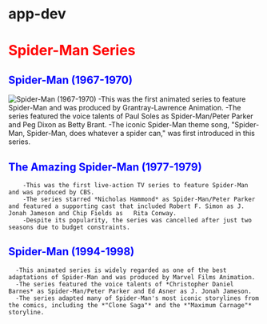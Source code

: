 # app-dev
   # <span style="color:red">Spider-Man Series</span>
   ## <span style="color:blue">Spider-Man (1967-1970)</span>
   ![Spider-Man (1967-1970)](C:\Users\pc1\Desktop/to/Spider1.jpg)
        -This was the first animated series to feature Spider-Man and was produced by Grantray-Lawrence Animation.
        -The series featured the voice talents of Paul Soles as Spider-Man/Peter Parker and Peg Dixon as Betty Brant.
        -The iconic Spider-Man theme song, "Spider-Man, Spider-Man, does whatever a spider can," was first introduced in this series.
  ## <span style="color:blue">The Amazing Spider-Man (1977-1979)</span>
        -This was the first live-action TV series to feature Spider-Man and was produced by CBS.
        -The series starred *Nicholas Hammond* as Spider-Man/Peter Parker and featured a supporting cast that included Robert F. Simon as J. Jonah Jameson and Chip Fields as   Rita Conway.
        -Despite its popularity, the series was cancelled after just two seasons due to budget constraints.
  ## <span style="color:blue">Spider-Man (1994-1998)</span>
      -This animated series is widely regarded as one of the best adaptations of Spider-Man and was produced by Marvel Films Animation.
      -The series featured the voice talents of *Christopher Daniel Barnes* as Spider-Man/Peter Parker and Ed Asner as J. Jonah Jameson.
      -The series adapted many of Spider-Man's most iconic storylines from the comics, including the *"Clone Saga"* and the *"Maximum Carnage"* storyline.

